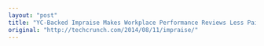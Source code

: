 ```yaml
---
layout: "post"
title: "YC-Backed Impraise Makes Workplace Performance Reviews Less Painful"
original: "http://techcrunch.com/2014/08/11/impraise/"
---
```


<blockquote></blockquote>

